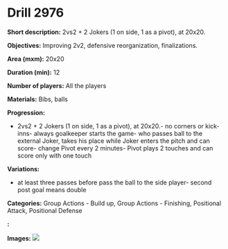 # Drill 2976

**Short description:**
2vs2 + 2 Jokers (1 on side, 1 as a pivot), at 20x20.

**Objectives:**
Improving 2v2, defensive reorganization, finalizations.

**Area (mxm):**
20x20

**Duration (min):**
12

**Number of players:**
All the players

**Materials:**
Bibs, balls

**Progression:**
- 2vs2 + 2 Jokers (1 on side, 1 as a pivot), at 20x20.- no corners or kick-inns- always goalkeeper starts the game- who passes ball to the external Joker, takes his place while Joker enters the pitch and can score- change Pivot every 2 minutes- Pivot plays 2 touches and can score only with one touch

**Variations:**
- at least three passes before pass the ball to the side player- second post goal means double

**Categories:**
Group Actions - Build up, Group Actions - Finishing, Positional Attack, Positional Defense

**:**


**Images:**
![](https://www.coachingfutsal.com/\images\97b29b2b-5453-4948-8aa8-da5f345ed9e6_qqqqqq.png)

